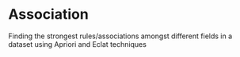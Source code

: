 # Association
Finding the strongest rules/associations amongst different fields in a dataset using Apriori and Eclat techniques
